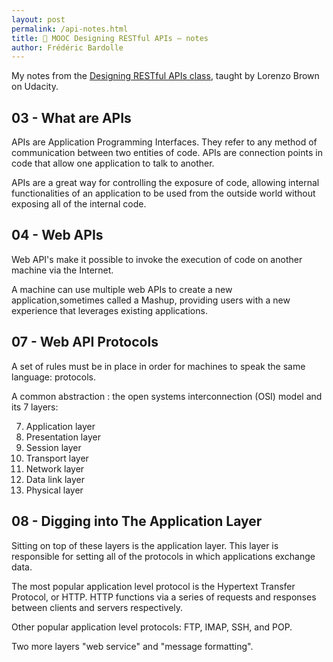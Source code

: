 ```yaml
---
layout: post
permalink: /api-notes.html
title: 🏫 MOOC Designing RESTful APIs – notes
author: Frédéric Bardolle
---
```


My notes from the [Designing RESTful APIs class](https://classroom.udacity.com/courses/ud388/), taught by Lorenzo Brown on Udacity.

## 03 - What are APIs

APIs are Application Programming Interfaces. They refer to any method of communication between two entities of code.
APIs are connection points in code that allow one application to talk to another.

APIs are a great way for controlling the exposure of code, allowing internal functionalities of an application to be used from the outside world without exposing all of the internal code.


##  04 - Web APIs

Web API's make it possible to invoke the execution of code on another machine via the Internet.

A machine can use multiple web APIs to create a new application,sometimes called a Mashup, providing users with a new experience that leverages existing applications.


## 07 - Web API Protocols

A set of rules must be in place in order for machines to speak the same language: protocols.

A common abstraction : the open systems interconnection (OSI) model and its 7 layers:

7. Application layer
6. Presentation layer
5. Session layer
4. Transport layer
3. Network layer
2. Data link layer
1. Physical layer


## 08 - Digging into The Application Layer

Sitting on top of these layers is the application layer. This layer is responsible for setting all of the protocols in which applications exchange data.

The most popular application level protocol is the Hypertext Transfer Protocol, or HTTP. HTTP functions via a series of requests and responses between clients and servers respectively.

Other popular application level protocols: FTP, IMAP, SSH, and POP.

Two more layers "web service" and "message formatting".







